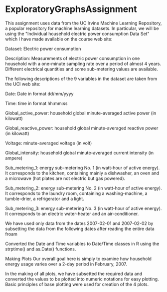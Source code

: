 # ExploratoryGraphsAssignment

This assignment uses data from the UC Irvine Machine Learning Repository, a popular repository for machine learning datasets. In particular, we will be using the "Individual household electric power consumption Data Set" which I have made available on the course web site:

Dataset: Electric power consumption 

Description: Measurements of electric power consumption in one household with a one-minute sampling rate over a period of almost 4 years. Different electrical quantities and some sub-metering values are available.

The following descriptions of the 9 variables in the dataset are taken from the UCI web site:

Date: Date in format dd/mm/yyyy

Time: time in format hh:mm:ss

Global_active_power: household global minute-averaged active power (in kilowatt)

Global_reactive_power: household global minute-averaged reactive power (in kilowatt)

Voltage: minute-averaged voltage (in volt)

Global_intensity: household global minute-averaged current intensity (in ampere)

Sub_metering_1: energy sub-metering No. 1 (in watt-hour of active energy). It corresponds to the kitchen, containing mainly a dishwasher, an oven and a microwave (hot plates are not electric but gas powered).

Sub_metering_2: energy sub-metering No. 2 (in watt-hour of active energy). It corresponds to the laundry room, containing a washing-machine, a tumble-drier, a refrigerator and a light.

Sub_metering_3: energy sub-metering No. 3 (in watt-hour of active energy). It corresponds to an electric water-heater and an air-conditioner.


We have used only data from the dates 2007-02-01 and 2007-02-02 by subsetting the data from the following dates after reading the entire data froam

Converted the Date and Time variables to Date/Time classes in R using the strptime() and as.Date() functions.


Making Plots
Our overall goal here is simply to examine how household energy usage varies over a 2-day period in February, 2007. 

In the making of all plots, we have subsetted the required data and converted the values to be plotted into numeric notations for easy plotting. Basic principles of base plotting were used for creation of the 4 plots.


